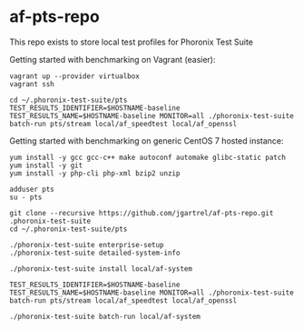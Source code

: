 # af-pts-repo

This repo exists to store local test profiles for Phoronix Test Suite

Getting started with benchmarking on Vagrant (easier):
```
vagrant up --provider virtualbox
vagrant ssh

cd ~/.phoronix-test-suite/pts
TEST_RESULTS_IDENTIFIER=$HOSTNAME-baseline TEST_RESULTS_NAME=$HOSTNAME-baseline MONITOR=all ./phoronix-test-suite batch-run pts/stream local/af_speedtest local/af_openssl
```

Getting started with benchmarking on generic CentOS 7 hosted instance:
```
yum install -y gcc gcc-c++ make autoconf automake glibc-static patch
yum install -y git
yum install -y php-cli php-xml bzip2 unzip

adduser pts
su - pts

git clone --recursive https://github.com/jgartrel/af-pts-repo.git .phoronix-test-suite
cd ~/.phoronix-test-suite/pts

./phoronix-test-suite enterprise-setup
./phoronix-test-suite detailed-system-info

./phoronix-test-suite install local/af-system

TEST_RESULTS_IDENTIFIER=$HOSTNAME-baseline TEST_RESULTS_NAME=$HOSTNAME-baseline MONITOR=all ./phoronix-test-suite batch-run pts/stream local/af_speedtest local/af_openssl

./phoronix-test-suite batch-run local/af-system
```
